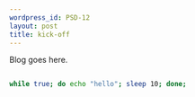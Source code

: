 ```yaml
--- 
wordpress_id: PSD-12
layout: post
title: kick-off
---
```


Blog goes here.

```bash

while true; do echo "hello"; sleep 10; done;
```
